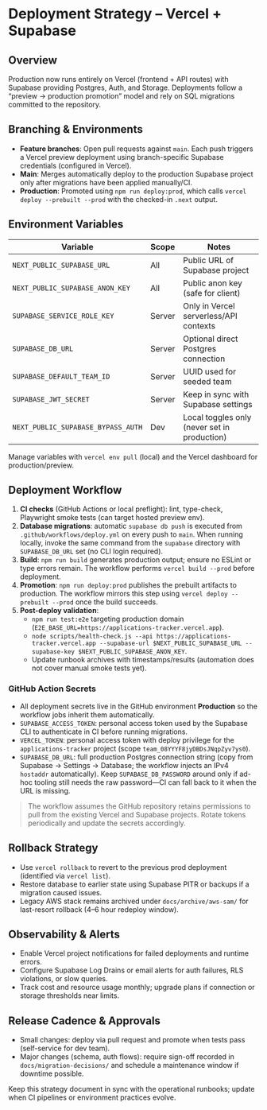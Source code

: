 # Deployment Strategy – Vercel + Supabase

## Overview
Production now runs entirely on Vercel (frontend + API routes) with Supabase providing Postgres, Auth, and Storage. Deployments follow a “preview → production promotion” model and rely on SQL migrations committed to the repository.

## Branching & Environments
- **Feature branches**: Open pull requests against `main`. Each push triggers a Vercel preview deployment using branch-specific Supabase credentials (configured in Vercel).
- **Main**: Merges automatically deploy to the production Supabase project only after migrations have been applied manually/CI.
- **Production**: Promoted using `npm run deploy:prod`, which calls `vercel deploy --prebuilt --prod` with the checked-in `.next` output.

## Environment Variables
| Variable | Scope | Notes |
| --- | --- | --- |
| `NEXT_PUBLIC_SUPABASE_URL` | All | Public URL of Supabase project |
| `NEXT_PUBLIC_SUPABASE_ANON_KEY` | All | Public anon key (safe for client) |
| `SUPABASE_SERVICE_ROLE_KEY` | Server | Only in Vercel serverless/API contexts |
| `SUPABASE_DB_URL` | Server | Optional direct Postgres connection |
| `SUPABASE_DEFAULT_TEAM_ID` | Server | UUID used for seeded team |
| `SUPABASE_JWT_SECRET` | Server | Keep in sync with Supabase settings |
| `NEXT_PUBLIC_SUPABASE_BYPASS_AUTH` | Dev | Local toggles only (never set in production) |

Manage variables with `vercel env pull` (local) and the Vercel dashboard for production/preview.

## Deployment Workflow
1. **CI checks** (GitHub Actions or local preflight): lint, type-check, Playwright smoke tests (can target hosted preview env).
2. **Database migrations**: automatic `supabase db push` is executed from `.github/workflows/deploy.yml` on every push to `main`. When running locally, invoke the same command from the `supabase` directory with `SUPABASE_DB_URL` set (no CLI login required).
3. **Build**: `npm run build` generates production output; ensure no ESLint or type errors remain. The workflow performs `vercel build --prod` before deployment.
4. **Promotion**: `npm run deploy:prod` publishes the prebuilt artifacts to production. The workflow mirrors this step using `vercel deploy --prebuilt --prod` once the build succeeds.
5. **Post-deploy validation**:
   - `npm run test:e2e` targeting production domain (`E2E_BASE_URL=https://applications-tracker.vercel.app`).
   - `node scripts/health-check.js --api https://applications-tracker.vercel.app --supabase-url $NEXT_PUBLIC_SUPABASE_URL --supabase-key $NEXT_PUBLIC_SUPABASE_ANON_KEY`.
   - Update runbook archives with timestamps/results (automation does not cover manual smoke tests yet).

### GitHub Action Secrets
- All deployment secrets live in the GitHub environment **Production** so the workflow jobs inherit them automatically.
- `SUPABASE_ACCESS_TOKEN`: personal access token used by the Supabase CLI to authenticate in CI before running migrations.
- `VERCEL_TOKEN`: personal access token with deploy privilege for the `applications-tracker` project (scope `team_08YYYF8jyDBDsJNqpZyv7ys0`).
- `SUPABASE_DB_URL`: full production Postgres connection string (copy from Supabase → Settings → Database; the workflow injects an IPv4 `hostaddr` automatically). Keep `SUPABASE_DB_PASSWORD` around only if ad-hoc tooling still needs the raw password—CI can fall back to it when the URL is missing.

> The workflow assumes the GitHub repository retains permissions to pull from the existing Vercel and Supabase projects. Rotate tokens periodically and update the secrets accordingly.

## Rollback Strategy
- Use `vercel rollback` to revert to the previous prod deployment (identified via `vercel list`).
- Restore database to earlier state using Supabase PITR or backups if a migration caused issues.
- Legacy AWS stack remains archived under `docs/archive/aws-sam/` for last-resort rollback (4–6 hour redeploy window).

## Observability & Alerts
- Enable Vercel project notifications for failed deployments and runtime errors.
- Configure Supabase Log Drains or email alerts for auth failures, RLS violations, or slow queries.
- Track cost and resource usage monthly; upgrade plans if connection or storage thresholds near limits.

## Release Cadence & Approvals
- Small changes: deploy via pull request and promote when tests pass (self-service for dev team).
- Major changes (schema, auth flows): require sign-off recorded in `docs/migration-decisions/` and schedule a maintenance window if downtime possible.

Keep this strategy document in sync with the operational runbooks; update when CI pipelines or environment practices evolve.

